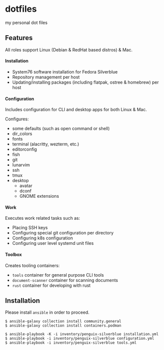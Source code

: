 dotfiles
========

my personal dot files

## Features

All roles support Linux (Debian & RedHat based distros) & Mac.

#### Installation

* System76 software installation for Fedora Silverblue
* Repository management per host
* Updating/installing packages (including flatpak, ostree & homebrew) per host

#### Configuration

Includes configuration for CLI and desktop apps for both Linux & Mac.

Configures:

* some defaults (such as open command or shell)
* dir_colors
* fonts
* terminal (alacritty, wezterm, etc.)
* editorconfig
* fish
* git
* lunarvim
* ssh
* tmux
* desktop
  * avatar
  * dconf
  * GNOME extensions

#### Work

Executes work related tasks such as:

* Placing SSH keys
* Configuring special git configuration per directory
* Configuring k8s configuration
* Configuring user level systemd unit files

#### Toolbox

Creates tooling containers:

* `tools` container for general purpose CLI tools
* `document-scanner` container for scanning documents
* `rust` container for developing with rust

## Installation

Please install `ansible` in order to proceed.

```
$ ansible-galaxy collection install community.general
$ ansible-galaxy collection install containers.podman

$ ansible-playbook -K -i inventory/penguix-silverblue installation.yml
$ ansible-playbook -i inventory/penguix-silverblue configuration.yml
$ ansible-playbook -i inventory/penguix-silverblue tools.yml
```
